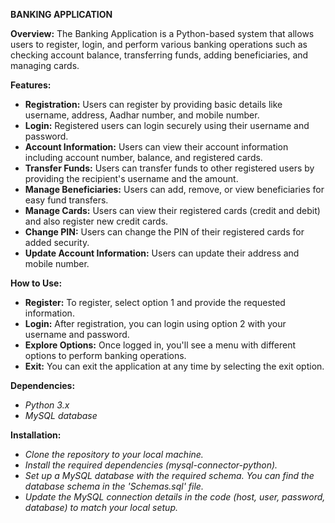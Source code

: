 **BANKING APPLICATION**

**Overview:**
The Banking Application is a Python-based system that allows users to register, login, and perform various banking operations such as checking account balance, transferring funds, adding beneficiaries, and managing cards.

**Features:**
- **Registration:** Users can register by providing basic details like username, address, Aadhar number, and mobile number.
- **Login:** Registered users can login securely using their username and password.
- **Account Information:** Users can view their account information including account number, balance, and registered cards.
- **Transfer Funds:** Users can transfer funds to other registered users by providing the recipient's username and the amount.
- **Manage Beneficiaries:** Users can add, remove, or view beneficiaries for easy fund transfers.
- **Manage Cards:** Users can view their registered cards (credit and debit) and also register new credit cards.
- **Change PIN:** Users can change the PIN of their registered cards for added security.
- **Update Account Information:** Users can update their address and mobile number.

**How to Use:**
- **Register:** To register, select option 1 and provide the requested information.
- **Login:** After registration, you can login using option 2 with your username and password.
- **Explore Options:** Once logged in, you'll see a menu with different options to perform banking operations.
- **Exit:** You can exit the application at any time by selecting the exit option.

**Dependencies:**
- *Python 3.x*
- *MySQL database*

**Installation:**
- *Clone the repository to your local machine.*
- *Install the required dependencies (mysql-connector-python).*
- *Set up a MySQL database with the required schema. You can find the database schema in the 'Schemas.sql' file.*
- *Update the MySQL connection details in the code (host, user, password, database) to match your local setup.*

